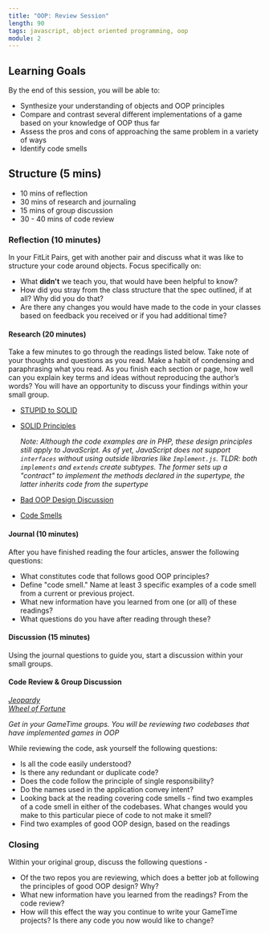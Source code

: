 ```yaml
---
title: "OOP: Review Session"
length: 90
tags: javascript, object oriented programming, oop
module: 2
---
```


## Learning Goals

By the end of this session, you will be able to:

- Synthesize your understanding of objects and OOP principles
- Compare and contrast several different implementations of a game based on your knowledge of OOP thus far
- Assess the pros and cons of approaching the same problem in a variety of ways
- Identify code smells

## Structure (5 mins)

* 10 mins of reflection
* 30 mins of research and journaling
* 15 mins of group discussion
* 30 - 40 mins of code review

### Reflection (10 minutes)

In your FitLit Pairs, get with another pair and discuss what it was like to structure your code around objects. Focus specifically on:

* What **didn't** we teach you, that would have been helpful to know?
* How did you stray from the class structure that the spec outlined, if at all? Why did you do that?
* Are there any changes you would have made to the code in your classes based on feedback you received or if you had additional time?


#### Research (20 minutes)

Take a few minutes to go through the readings listed below. Take note of your thoughts and questions as you read. Make a habit of condensing and paraphrasing what you read. As you finish each section or page, how well can you explain key terms and ideas without reproducing the author’s words? You will have an opportunity to discuss your findings within your small group. 


* [STUPID to SOLID](https://williamdurand.fr/2013/07/30/from-stupid-to-solid-code/)
* [SOLID Principles](https://scotch.io/bar-talk/s-o-l-i-d-the-first-five-principles-of-object-oriented-design)
  
  _Note: Although the code examples are in PHP, these design principles still apply to JavaScript. As of yet, JavaScript does not support `interfaces` without using outside libraries like `Implement.js`. TLDR: both `implements` and `extends` create subtypes. The former sets up a "contract" to implement the methods declared in the supertype, the latter inherits code from the supertype_

* [Bad OOP Design Discussion](https://stackoverflow.com/questions/345698/what-are-the-tell-tale-signs-of-bad-object-oriented-design)
* [Code Smells](https://blog.codinghorror.com/code-smells/)


#### Journal (10 minutes)

After you have finished reading the four articles, answer the following questions:
- What constitutes code that follows good OOP principles?
- Define "code smell." Name at least 3 specific examples of a code smell from a current or previous project.
- What new information have you learned from one (or all) of these readings?
- What questions do you have after reading through these?

#### Discussion (15 minutes)

Using the journal questions to guide you, start a discussion within your small groups.

#### Code Review & Group Discussion

[*Jeopardy*](https://github.com/turingschool-examples/oop-review/tree/master/jeopardy)  
[*Wheel of Fortune*](https://github.com/turingschool-examples/oop-review/tree/master/wheel-of-fortune)

*Get in your GameTime groups. You will be reviewing two codebases that have implemented games in OOP*

<!-- WOF groups should be reviewing Jeopardy and vice versa. Family Feud can review either. Goal is to have groups review an unfamiliar codebase -->

While reviewing the code, ask yourself the following questions:

* Is all the code easily understood?
* Is there any redundant or duplicate code?
* Does the code follow the principle of single responsibility?
* Do the names used in the application convey intent?
* Looking back at the reading covering code smells - find two examples of a code smell in either of the codebases. What changes would you make to this particular piece of code to not make it smell?
* Find two examples of good OOP design, based on the readings

### Closing

Within your original group, discuss the following questions - 
* Of the two repos you are reviewing, which does a better job at following the principles of good OOP design? Why?
* What new information have you learned from the readings? From the code review?
* How will this effect the way you continue to write your GameTime projects? Is there any code you now would like to change?
